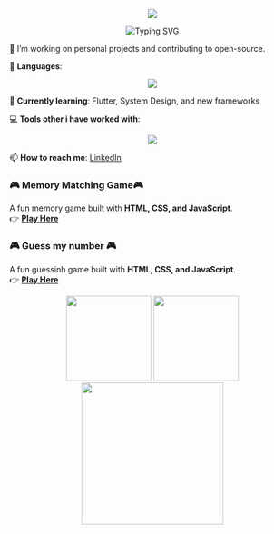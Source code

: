 <p align="center">
  <img src="https://capsule-render.vercel.app/api?type=waving&height=300&color=gradient&text=Hi%20%F0%9F%91%8B,%20I'm%20Takunda%20P_J%20Nhau&reversal=false&section=header&textBg=false&fontAlign=50&animation=scaleIn&fontAlignY=42&fontSize=60" />
</p>

<div align="center">

![Typing SVG](https://readme-typing-svg.demolab.com?font=JetBrains+Mono&size=28&duration=2500&pause=1000&color=00CFFF&center=true&vCenter=true&width=750&height=60&lines=FULL+STACK+SOFTWARE+ENGINEER+🚀;Python+%7C%7C+Linux+Wizard+🐧;Flutter+Mobile+Craftsman+📱;Building+Digital+Magic+✨;Always+Learning%2C+Always+Growing+🌱;If+you+catch+some+bug+-+Get+some+tea!+🍵)

</div>



🔭 I’m working on personal projects and contributing to open-source.

🚀 **Languages**: 
<p align="center">
  <img src="https://skillicons.dev/icons?i=flutter,python,java,cpp,js,ts,bash,spring,hibernate,mysql,postgresql,maven,git,html,css" />
</p>

🌱 **Currently learning**: Flutter, System Design, and new frameworks

💻 **Tools other i have worked with**: 
<p align="center">
  <img src="https://skillicons.dev/icons?i=kotlin,bootstrap,figma,postman,photoshop,aws,sass,linux,docker,react," />
</p>

📫 **How to reach me**: [LinkedIn](https://www.linkedin.com/in/takunda-p-j-nhau-196975234/)

### 🎮 Memory Matching Game🎮  
A fun memory game built with **HTML, CSS, and JavaScript**.  
👉 **[Play Here](https://prosper-codes.github.io/-memory-matching-game/)**  
### 🎮 Guess my number 🎮
A fun guessinh game built with **HTML, CSS, and JavaScript**.  
👉 **[Play Here](https://prosper-codes.github.io/-guess_my_number/)**  


<p align="center">
  <img src="https://camo.githubusercontent.com/2366b34bb903c09617990fb5fff4622f3e941349e846ddb7e73df872a9d21233/68747470733a2f2f63646e2e6472696262626c652e636f6d2f75736572732f3733303730332f73637265656e73686f74732f363538313234332f6176656e746f2e676966" width="150"/>
  <img src="https://camo.githubusercontent.com/a615ccee1fede08a3322b260a6c9b09fa7c9d76bb410469650b284ebebcaef57/68747470733a2f2f692e70696e696d672e636f6d2f6f726967696e616c732f65382f66342f35332f65386634353334363961336563393765636433353464663436356437333931332e676966" width="150"/>
  <img src="https://xbsoftware.com/wp-content/uploads/2018/09/700.gif" width="250"/>

</p>
